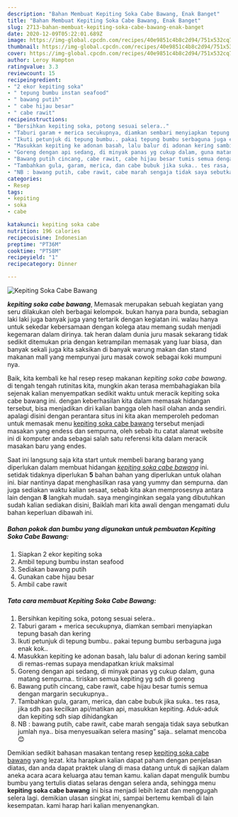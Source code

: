 ```yaml
---
description: "Bahan Membuat Kepiting Soka Cabe Bawang, Enak Banget"
title: "Bahan Membuat Kepiting Soka Cabe Bawang, Enak Banget"
slug: 2713-bahan-membuat-kepiting-soka-cabe-bawang-enak-banget
date: 2020-12-09T05:22:01.689Z
image: https://img-global.cpcdn.com/recipes/40e9851c4b8c2d94/751x532cq70/kepiting-soka-cabe-bawang-foto-resep-utama.jpg
thumbnail: https://img-global.cpcdn.com/recipes/40e9851c4b8c2d94/751x532cq70/kepiting-soka-cabe-bawang-foto-resep-utama.jpg
cover: https://img-global.cpcdn.com/recipes/40e9851c4b8c2d94/751x532cq70/kepiting-soka-cabe-bawang-foto-resep-utama.jpg
author: Leroy Hampton
ratingvalue: 3.3
reviewcount: 15
recipeingredient:
- "2 ekor kepiting soka"
- " tepung bumbu instan seafood"
- " bawang putih"
- " cabe hijau besar"
- " cabe rawit"
recipeinstructions:
- "Bersihkan kepiting soka, potong sesuai selera.."
- "Taburi garam + merica secukupnya, diamkan sembari menyiapkan tepung basah dan kering"
- "Ikuti petunjuk di tepung bumbu.. pakai tepung bumbu serbaguna juga enak kok.."
- "Masukkan kepiting ke adonan basah, lalu balur di adonan kering sambil di remas-remas supaya mendapatkan kriuk maksimal"
- "Goreng dengan api sedang, di minyak panas yg cukup dalam, guna matang sempurna.. tiriskan semua kepiting yg sdh di goreng"
- "Bawang putih cincang, cabe rawit, cabe hijau besar tumis semua dengan margarin secukupnya.."
- "Tambahkan gula, garam, merica, dan cabe bubuk jika suka.. tes rasa, jika sdh pas kecilkan api/matikan api, masukkan kepiting. Aduk-aduk dan kepiting sdh siap dihidangkan"
- "NB : bawang putih, cabe rawit, cabe marah sengaja tidak saya sebutkan jumlah nya.. bisa menyesuaikan selera masing” saja.. selamat mencoba 😊"
categories:
- Resep
tags:
- kepiting
- soka
- cabe

katakunci: kepiting soka cabe 
nutrition: 196 calories
recipecuisine: Indonesian
preptime: "PT36M"
cooktime: "PT58M"
recipeyield: "1"
recipecategory: Dinner

---
```



![Kepiting Soka Cabe Bawang](https://img-global.cpcdn.com/recipes/40e9851c4b8c2d94/751x532cq70/kepiting-soka-cabe-bawang-foto-resep-utama.jpg)

<b><i>kepiting soka cabe bawang</i></b>, Memasak merupakan sebuah kegiatan yang seru dilakukan oleh berbagai kelompok. bukan hanya para bunda, sebagian laki laki juga banyak juga yang tertarik dengan kegiatan ini. walau hanya untuk sekedar kebersamaan dengan kolega atau memang sudah menjadi kegemaran dalam dirinya. tak heran dalam dunia juru masak sekarang tidak sedikit ditemukan pria dengan ketrampilan memasak yang luar biasa, dan banyak sekali juga kita saksikan di banyak warung makan dan stand makanan mall yang mempunyai juru masak cowok sebagai koki mumpuni nya.

Baik, kita kembali ke hal resep resep makanan <i>kepiting soka cabe bawang</i>. di tengah tengah rutinitas kita, mungkin akan terasa membahagiakan bila sejenak kalian menyempatkan sedikit waktu untuk meracik kepiting soka cabe bawang ini. dengan keberhasilan kita dalam memasak hidangan tersebut, bisa menjadikan diri kalian bangga oleh hasil olahan anda sendiri. apalagi disini dengan perantara situs ini kita akan memperoleh pedoman untuk memasak menu <u>kepiting soka cabe bawang</u> tersebut menjadi masakan yang endess dan sempurna, oleh sebab itu catat alamat website ini di komputer anda sebagai salah satu referensi kita dalam meracik masakan baru yang endes.




Saat ini langsung saja kita start untuk membeli barang barang yang diperlukan dalam membuat hidangan <u><i>kepiting soka cabe bawang</i></u> ini. setidak tidaknya diperlukan <b>5</b> bahan bahan yang diperlukan untuk olahan ini. biar nantinya dapat menghasilkan rasa yang yummy dan sempurna. dan juga sediakan waktu kalian sesaat, sebab kita akan memprosesnya antara lain dengan <b>8</b> langkah mudah. saya menginginkan segala yang dibutuhkan sudah kalian sediakan disini, Baiklah mari kita awali dengan mengamati dulu bahan keperluan dibawah ini.

<!--inarticleads1-->

##### Bahan pokok dan bumbu yang digunakan untuk pembuatan Kepiting Soka Cabe Bawang:

1. Siapkan 2 ekor kepiting soka
1. Ambil  tepung bumbu instan seafood
1. Sediakan  bawang putih
1. Gunakan  cabe hijau besar
1. Ambil  cabe rawit




<!--inarticleads2-->

##### Tata cara membuat Kepiting Soka Cabe Bawang:

1. Bersihkan kepiting soka, potong sesuai selera..
1. Taburi garam + merica secukupnya, diamkan sembari menyiapkan tepung basah dan kering
1. Ikuti petunjuk di tepung bumbu.. pakai tepung bumbu serbaguna juga enak kok..
1. Masukkan kepiting ke adonan basah, lalu balur di adonan kering sambil di remas-remas supaya mendapatkan kriuk maksimal
1. Goreng dengan api sedang, di minyak panas yg cukup dalam, guna matang sempurna.. tiriskan semua kepiting yg sdh di goreng
1. Bawang putih cincang, cabe rawit, cabe hijau besar tumis semua dengan margarin secukupnya..
1. Tambahkan gula, garam, merica, dan cabe bubuk jika suka.. tes rasa, jika sdh pas kecilkan api/matikan api, masukkan kepiting. Aduk-aduk dan kepiting sdh siap dihidangkan
1. NB : bawang putih, cabe rawit, cabe marah sengaja tidak saya sebutkan jumlah nya.. bisa menyesuaikan selera masing” saja.. selamat mencoba 😊




Demikian sedikit bahasan masakan tentang resep <u>kepiting soka cabe bawang</u> yang lezat. kita harapkan kalian dapat paham dengan penjelasan diatas, dan anda dapat praktek ulang di masa datang untuk di sajikan dalam aneka acara acara keluarga atau teman kamu. kalian dapat mengulik bumbu bumbu yang tertulis diatas selaras dengan selera anda, sehingga menu <b>kepiting soka cabe bawang</b> ini bisa menjadi lebih lezat dan menggugah selera lagi. demikian ulasan singkat ini, sampai bertemu kembali di lain kesempatan. kami harap hari kalian menyenangkan.
